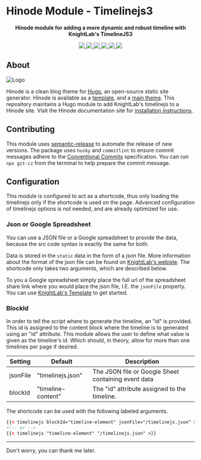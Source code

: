 # Hinode Module - Timelinejs3

<!-- Tagline -->
<p align="center">
    <b>Hinode module for adding a more dynamic and robust timeline with KnightLab's TimelineJS3</b>
    <br />
</p>

<!-- Badges -->
<p align="center">
    <a href="https://gohugo.io" alt="Hugo website">
        <img src="https://img.shields.io/badge/generator-hugo-brightgreen">
    </a>
    <a href="https://gethinode.com" alt="Hinode theme">
        <img src="https://img.shields.io/badge/theme-hinode-blue">
    </a>
    <a href="https://github.com/anoduck/mod-timelinejs/commits/main" alt="Last commit">
        <img src="https://img.shields.io/github/last-commit/anoduck/mod-timelinejs.svg">
    </a>
    <a href="https://github.com/anoduck/mod-timelinejs/issues" alt="Issues">
        <img src="https://img.shields.io/github/issues/anoduck/mod-timelinejs.svg">
    </a>
    <a href="https://github.com/anoduck/mod-timelinejs/pulls" alt="Pulls">
        <img src="https://img.shields.io/github/issues-pr-raw/anoduck/mod-timelinejs.svg">
    </a>
    <a href="https://github.com/anoduck/mod-timelinejs/blob/main/LICENSE" alt="License">
        <img src="https://img.shields.io/github/license/anoduck/mod-timelinejs">
    </a>
</p>

## About

![Logo](https://raw.githubusercontent.com/gethinode/hinode/main/static/img/logo.png)

Hinode is a clean blog theme for [Hugo][hugo], an open-source static site generator. Hinode is available as a [template][repository_template], and a [main theme][repository]. This repository maintains a Hugo module to add KnightLab's timelinejs to a Hinode site. Visit the Hinode documentation site for [installation instructions][hinode_docs].

## Contributing

This module uses [semantic-release][semantic-release] to automate the release of new versions. The package uses `husky` and `commitlint` to ensure commit messages adhere to the [Conventional Commits][conventionalcommits] specification. You can run `npx git-cz` from the terminal to help prepare the commit message.

## Configuration

This module is configured to act as a shortcode, thus only loading the timelinejs only if the shortcode is used on the page. Advanced configuration of timelinejs options is not needed, and are already optimized for use.

### Json or Google Spreadsheet

You can use a JSON file or a Google spreadsheet to provide the data, because the src code syntax is exactly the same for both. 

Data is stored in the `static` data in the form of a json file. More information about the format of the json file can be found on [KnightLab's webiste](https://timeline.knightlab.com/docs/json-format.html). The shortcode only takes two arguments, which are described below.

To you a Google spreadsheet simply place the full url of the spreadsheet share link where you would place the json file, I.E. the `jsonFile` property. You can use [KnightLab's Template](https://docs.google.com/spreadsheets/d/1pHBvXN7nmGkiG8uQSUB82eNlnL8xHu6kydzH_-eguHQ/copy) to get started.

### BlockId

In order to tell the script where to generate the timeline, an "id" is provided. This id is assigned to the content block where the timeline is to generated using an "id" attribute. This module allows the user to define what value is given as the timeline's id. Which should, in theory, allow for more than one timelines per page if desired.


| Setting                   | Default            | Description                                         |
|---------------------------|--------------------|-----------------------------------------------------|
| jsonFile                  | "timelinejs.json"  | The JSON file or Google Sheet containing event data |
| blockId                   | "timeline-content" | The "id" attribute assigned to the timeline.        |

The shortcode can be used with the following labeled arguments.

```html
{{< timelinejs blockId="timeline-element" jsonFile="/timelinejs.json" >}}
<!-- or -->
{{< timelinejs "timeline-element" "/timelinejs.json" >}}
```

<!-- MARKDOWN LINKS -->
[hugo]: https://gohugo.io
[hinode_docs]: https://gethinode.com
[Timelinejs3_Github]: https://github.com/NUKnightLab/TimelineJS3
[Timelinejs Site]: https://timeline.knightlab.com
[Timelinejs Docs]: https://timeline.knightlab.com/docs/instantiate-a-timeline.html
[This Module]: https://github.com/anoduck/mod-timleinejs3
[SRI Hash]: https://www.srihash.org/
[Google_CSP_Evaluator]: https://csp-evaluator.withgoogle.com/
[repository]: https://github.com/gethinode/hinode.git
[repository_template]: https://github.com/gethinode/template.git
[conventionalcommits]: https://www.conventionalcommits.org
[husky]: https://typicode.github.io/husky/
[semantic-release]: https://semantic-release.gitbook.io/

-----

Don't worry, you can thank me later.
